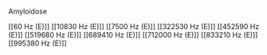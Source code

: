 Amyloidose

[[60 Hz (E)]]
[[10830 Hz (E)]]
[[7500 Hz (E)]]
[[322530 Hz (E)]]
[[452590 Hz (E)]]
[[519680 Hz (E)]]
[[689410 Hz (E)]]
[[712000 Hz (E)]]
[[833210 Hz (E)]]
[[995380 Hz (E)]]
